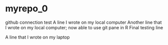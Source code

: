 # myrepo_0
github connection test
A line I wrote on my local computer 
Another line that I wrote on my local computer; now able to use git pane in R
Final testing line


A line that I wrote on my laptop